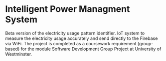 # Intelligent Power Managment System
Beta version of the electricity usage pattern identifier.
IoT system to measure the electricity usage accurately and send directly to the Firebase via WiFi. The project is completed as a coursework requirement (group-based) for the module Software Development Group Project at University of Westminster.

